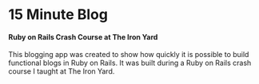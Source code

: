 # 15 Minute Blog
#### Ruby on Rails Crash Course at The Iron Yard
This blogging app was created to show how quickly it is possible to build functional blogs in Ruby on Rails. It was built during a Ruby on Rails crash course I taught at The Iron Yard.
